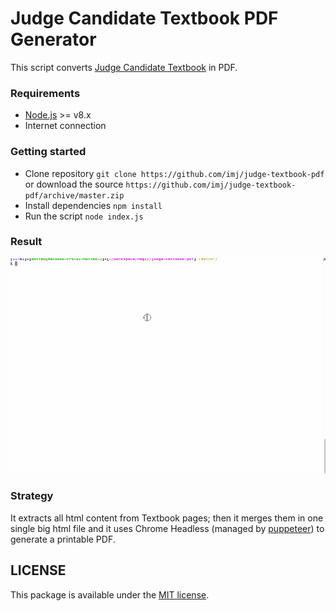 # Judge Candidate Textbook PDF Generator

This script converts [Judge Candidate Textbook](http://test.italianmagicjudges.net/wiki/) in PDF.


### Requirements
- [Node.js](https://nodejs.org/) >= v8.x
- Internet connection

### Getting started
- Clone repository `git clone https://github.com/imj/judge-textbook-pdf` or download the source `https://github.com/imj/judge-textbook-pdf/archive/master.zip`
- Install dependencies `npm install`
- Run the script `node index.js`


### Result
![PDF Generator](./__assets/textbook.gif)



### Strategy
It extracts all html content from Textbook pages; then it merges them in one single big html file and it uses Chrome Headless (managed by [puppeteer](https://github.com/GoogleChrome/puppeteer)) to generate a printable PDF.


## LICENSE
This package is available under the [MIT license](LICENSE).